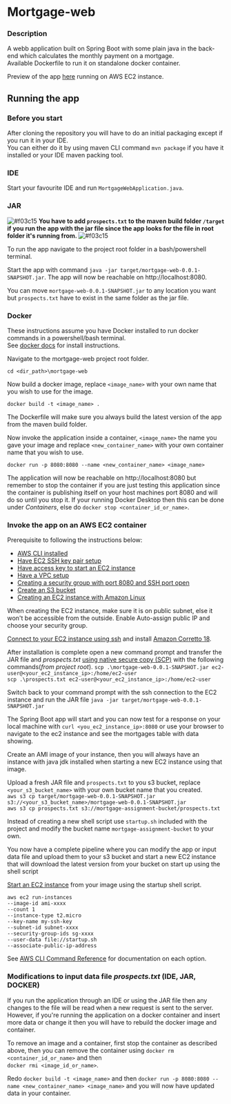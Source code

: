 # Mortgage-web
### Description
A webb application built on Spring Boot with some plain java in the back-end which 
calculates the monthly payment on a mortgage.</br>
Available Dockerfile to run it on standalone docker container.

Preview of the app [here](http://ec2-34-237-0-254.compute-1.amazonaws.com:8080) running on AWS EC2 instance.

## Running the app

### Before you start
After cloning the repository you will have to do an initial packaging except if you run it in your IDE. </br>You can either do it by using maven CLI command `mvn package` if you have it installed
or your IDE maven packing tool.


### IDE
Start your favourite IDE and run `MortgageWebApplication.java`.


### JAR

![#f03c15](https://placehold.co/15x15/f03c15/f03c15.png) <b>You have to add `prospects.txt` to the maven build folder `/target` if you run the app with the jar file since the app looks for the file in root folder it's running from. </b>![#f03c15](https://placehold.co/15x15/f03c15/f03c15.png)

To run the app navigate to the project root folder in a bash/powershell terminal.

Start the app with command `java -jar target/mortgage-web-0.0.1-SNAPSHOT.jar`.
The app will now be reachable on http://localhost:8080.

You can move `mortgage-web-0.0.1-SNAPSHOT.jar` to any location you want but `prospects.txt` have to exist in the same folder as the jar file.


### Docker
These instructions assume you have Docker installed to run docker commands in a powershell/bash terminal.
</br>See [docker docs](https://docs.docker.com/get-docker/) for install instructions.


Navigate to the mortgage-web project root folder.

`cd <dir_path>\mortgage-web`

Now build a docker image, replace `<image_name>` with your own name that you wish to use for the image.

`docker build -t <image_name> .`

The Dockerfile will make sure you always build the latest version of the app from the maven build folder.

Now invoke the application inside a container, `<image_name>` the name you gave your image and replace `<new_container_name>` with your own container name that you wish to use.

`docker run -p 8080:8080 --name <new_container_name> <image_name>`

The application will now be reachable on http://localhost:8080 but remember to stop the container if you are just testing this application
since the container is publishing itself on your host machines port 8080 and will do so until you stop it.
If your running Docker Desktop then this can be done under *Containers*, else do `docker stop <container_id_or_name>`.

### Invoke the app on an AWS EC2 container
Prerequisite to following the instructions below:
* [AWS CLI installed](https://docs.aws.amazon.com/cli/latest/userguide/getting-started-install.html)
* [Have EC2 SSH key pair setup](https://docs.aws.amazon.com/ground-station/latest/ug/create-ec2-ssh-key-pair.html)
* [Have access key to start an EC2 instance](https://docs.aws.amazon.com/general/latest/gr/aws-sec-cred-types.html#access-keys-about)
* [Have a VPC setup](https://docs.aws.amazon.com/vpc/latest/userguide/what-is-amazon-vpc.html)
* [Creating a security group with port 8080 and SSH port open](https://docs.aws.amazon.com/AWSEC2/latest/UserGuide/working-with-security-groups.html#creating-security-group)
* [Create an S3 bucket](https://docs.aws.amazon.com/AmazonS3/latest/userguide/creating-bucket.html)
* [Creating an EC2 instance with Amazon Linux](https://docs.aws.amazon.com/efs/latest/ug/gs-step-one-create-ec2-resources.html)

When creating the EC2 instance, make sure it is on public subnet, else it won't be accessible from the outside. Enable Auto-assign public IP and choose your security group.

[Connect to your EC2 instance using ssh](https://docs.aws.amazon.com/AWSEC2/latest/UserGuide/AccessingInstancesLinux.html) and install [Amazon Corretto 18](https://docs.aws.amazon.com/corretto/latest/corretto-18-ug/generic-linux-install.html#rpm-linux-install-instruct).

After installation is complete open a new command prompt and transfer the JAR file and *prospects.txt* [using native secure copy (SCP)](https://docs.aws.amazon.com/managedservices/latest/appguide/qs-file-transfer.html) with the following commands(*from project root*).
`scp .\mortgage-web-0.0.1-SNAPSHOT.jar ec2-user@<your_ec2_instance_ip>:/home/ec2-user`</br>
`scp .\prospects.txt ec2-user@<your_ec2_instance_ip>:/home/ec2-user`

Switch back to your command prompt with the ssh connection to the EC2 instance and run the JAR file `java -jar target/mortgage-web-0.0.1-SNAPSHOT.jar`

The Spring Boot app will start and you can now test for a response on your local machine with `curl <you_ec2_instance_ip>:8080` or use your browser to navigate to the ec2 instance and see the mortgages table with data showing.

Create an AMI image of your instance, then you will always have an instance with java jdk installed when starting a new EC2 instance using that image.

Upload a fresh JAR file and `prospects.txt` to you s3 bucket, replace `<your_s3_bucket_name>` with your own bucket name that you created.</br>
`aws s3 cp target/mortgage-web-0.0.1-SNAPSHOT.jar s3://<your_s3_bucket_name>/mortgage-web-0.0.1-SNAPSHOT.jar`</br>
`aws s3 cp prospects.txt s3://mortgage-assignment-bucket/prospects.txt`</br>

Instead of creating a new shell script use `startup.sh` included with the project and modify the bucket name `mortgage-assignment-bucket`
to your own.

You now have a complete pipeline where you can modify the app or input data file and upload them to your s3 bucket and start a new EC2 instance that will download the latest version from your
bucket on start up using the shell script

[Start an EC2 instance](https://docs.aws.amazon.com/cli/latest/userguide/cli-services-ec2-instances.html#launching-instances) from your image using the startup shell script.

`aws ec2 run-instances` </br>
`--image-id ami-xxxx`</br>
`--count 1`</br>
`--instance-type t2.micro`</br>
`--key-name my-ssh-key`</br>
`--subnet-id subnet-xxxx`</br>
`--security-group-ids sg-xxxx`</br>
`--user-data file://startup.sh`</br>
`--associate-public-ip-address`

See [AWS CLI Command Reference](https://docs.aws.amazon.com/cli/latest/reference/ec2/run-instances.html) for documentation on each option.


### Modifications to input data file *prospects.txt* (IDE, JAR, DOCKER)

If you run the application through an IDE or using the JAR file then any changes to the file will be read when a new request is sent to the server.
However, if you're running the application on a docker container and insert more data or change it then you will have to rebuild
the docker image and container.

To remove an image and a container, first stop the container as described above, then you can remove the container using `docker rm <container_id_or_name>`
and then</br> `docker rmi <image_id_or_name>`.

Redo `docker build -t <image_name>` and then `docker run -p 8080:8080 --name <new_container_name> <image_name>` and you will now have updated data in your container.



